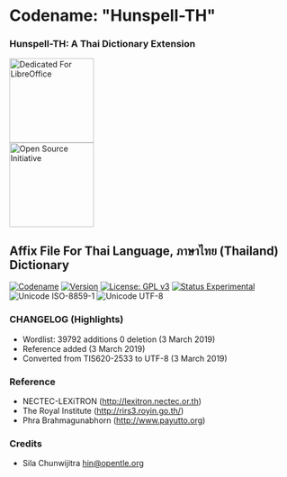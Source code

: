 # Codename: "Hunspell-TH"
### Hunspell-TH: A Thai Dictionary Extension

<div align="left"><img src="https://i2.wp.com/the-digital-reader.com/wp-content/uploads/2018/02/lo60icon.png?ssl=1" alt="Dedicated For LibreOffice" title="Dedicated For LibreOffice" height="150" /></div>

<div align="left"><img src="https://news.bitcoin.com/wp-content/uploads/2016/05/open-source-logo.png" alt="Open Source Initiative" title="Open Source Initiative" height="150" /></div>


## Affix File For Thai Language, ภาษาไทย (Thailand) Dictionary

[![Codename](https://img.shields.io/badge/Codename-Hunspell--TH-black.svg?longCache=true)](https://academic.syafiqhadzir.com/en-MY/research/) [![Version](https://img.shields.io/badge/Version-0.1e-yellowgreen.svg?longCache=true)](https://github.com/SyafiqHadzir/hunspell-th/tree/master/Release) [![License: GPL v3](https://img.shields.io/badge/License-GPL%20v3-blue.svg?longCache=true)](https://www.gnu.org/licenses/gpl-3.0) [![Status Experimental](https://img.shields.io/badge/Status-Experimental-black.svg?longCache=true)](https://github.com/SyafiqHadzir/hunspell-th/releases) ![Unicode ISO-8859-1](https://img.shields.io/badge/Unicode-UTF--8-green.svg?longCache=true) ![Unicode UTF-8](https://img.shields.io/badge/Wordlist-39792%20words-green.svg?longCache=true)

### CHANGELOG (Highlights)

* Wordlist: 39792 additions 0 deletion (3 March 2019) 
* Reference added (3 March 2019)
* Converted from TIS620-2533 to UTF-8 (3 March 2019)

### Reference

* NECTEC-LEXiTRON (http://lexitron.nectec.or.th)
* The Royal Institute (http://rirs3.royin.go.th/)
* Phra Brahmagunabhorn (http://www.payutto.org)

### Credits

* Sila Chunwijitra <hin@opentle.org>

